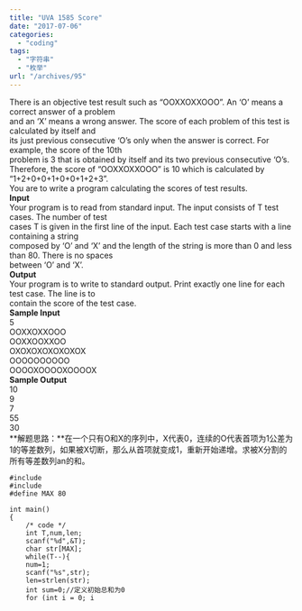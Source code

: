 ```yaml
---
title: "UVA 1585 Score"
date: "2017-07-06"
categories: 
  - "coding"
tags: 
  - "字符串"
  - "枚举"
url: "/archives/95"
---
```


There is an objective test result such as “OOXXOXXOOO”. An ‘O’ means a correct answer of a problem  
and an ‘X’ means a wrong answer. The score of each problem of this test is calculated by itself and  
its just previous consecutive ‘O’s only when the answer is correct. For example, the score of the 10th  
problem is 3 that is obtained by itself and its two previous consecutive ‘O’s.  
Therefore, the score of “OOXXOXXOOO” is 10 which is calculated by “1+2+0+0+1+0+0+1+2+3”.  
You are to write a program calculating the scores of test results.  
**Input**  
Your program is to read from standard input. The input consists of T test cases. The number of test  
cases T is given in the first line of the input. Each test case starts with a line containing a string  
composed by ‘O’ and ‘X’ and the length of the string is more than 0 and less than 80. There is no spaces  
between ‘O’ and ‘X’.  
**Output**  
Your program is to write to standard output. Print exactly one line for each test case. The line is to  
contain the score of the test case.  
**Sample Input**  
5  
OOXXOXXOOO  
OOXXOOXXOO  
OXOXOXOXOXOXOX  
OOOOOOOOOO  
OOOOXOOOOXOOOOX  
**Sample Output**  
10  
9  
7  
55  
30  
**解题思路：**在一个只有O和X的序列中，X代表0，连续的O代表首项为1公差为1的等差数列，如果被X切断，那么从首项就变成1，重新开始递增。求被X分割的所有等差数列an的和。

```
#include 
#include
#define MAX 80

int main()
{
    /* code */
    int T,num,len; 
    scanf("%d",&T);
    char str[MAX];
    while(T--){
    num=1;
    scanf("%s",str);
    len=strlen(str);
    int sum=0;//定义初始总和为0
    for (int i = 0; i 
```
